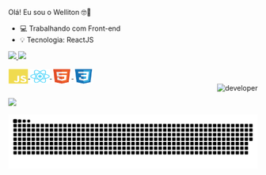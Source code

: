Olá! Eu sou o Welliton 🤓🤙

- 💻 Trabalhando com Front-end
- 💡 Tecnologia: ReactJS
 <div>
  <a href="https://github.com/wellitonaraujo">
  <img height="180em" src="https://github-readme-stats.vercel.app/api?username=wellitonaraujo&show_icons=true&theme=dark&include_all_commits=true&count_private=true"/>
  <img height="180em" src="https://github-readme-stats.vercel.app/api/top-langs/?username=wellitonaraujo&layout=compact&langs_count=7&theme=dark"/>
</div>
  
  <div style="display: inline_block"><br>
  <img align="center" alt="Welliton-Js" height="30" width="40" src="https://raw.githubusercontent.com/devicons/devicon/master/icons/javascript/javascript-plain.svg">
  <img align="center" alt="Welliton-React" height="30" width="40" src="https://raw.githubusercontent.com/devicons/devicon/master/icons/react/react-original.svg">
  <img align="center" alt="Welliton-HTML" height="30" width="40" src="https://raw.githubusercontent.com/devicons/devicon/master/icons/html5/html5-original.svg">
  <img align="center" alt="Welliton-CSS" height="30" width="40" src="https://raw.githubusercontent.com/devicons/devicon/master/icons/css3/css3-original.svg">
<!--   <img align="right" alt="Welliton" src="https://cdn.discordapp.com/attachments/795358919417397249/825430589581688872/hi.gif"> -->
</div>
  <img align="right" alt="developer" src="https://media.tenor.com/images/dae7cfce2b5f6a79fa7fc208816be042/tenor.gif">
</div>
  
  ##
  
  <div> 
  <a href="https://www.linkedin.com/in/wellitonaraujo" target="_blank"><img src="https://img.shields.io/badge/-LinkedIn-%230077B5?style=for-the-badge&logo=linkedin&logoColor=white" target="_blank"></a> 
 
   ![Snake animation](https://github.com/wellitonaraujo/wellitonaraujo/blob/output/github-contribution-grid-snake.svg)
 
</div>

